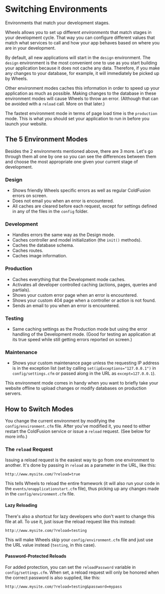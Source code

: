 # Switching Environments

<p class="introduction">Environments that match your development stages.</p>

Wheels allows you to set up different _environments_ that match stages in your development cycle. That
way you can configure different values that match what services to call and how your app behaves based
on where you are in your development.

By default, all new applications will start in the `design` environment. The `design` environment is the
most convenient one to use as you start building your application because it does not cache any data.
Therefore, if you make any changes to your database, for example, it will immediately be picked up by
Wheels.

Other environment modes caches this information in order to speed up your application as much as
possible. Making changes to the database in these environment modes will cause Wheels to throw an error.
(Although that can be avoided with a `reload` call. More on that later.)

The fastest environment mode in terms of page load time is the `production` mode. This is what you
should set your application to run in before you launch your website.

## The 5 Environment Modes

Besides the 2 environments mentioned above, there are 3 more. Let's go through them all one by one so
you can see the differences between them and choose the most appropriate one given your current stage
of development.

### Design

  * Shows friendly Wheels specific errors as well as regular ColdFusion errors on screen.
  * Does not email you when an error is encountered.
  * All caches are cleared before each request, except for settings defined in any of the files in the
  `config` folder.

### Development

  * Handles errors the same way as the Design mode.
  * Caches controller and model initialization (the `init()` methods).
  * Caches the database schema.
  * Caches routes.
  * Caches image information.

### Production

  * Caches everything that the Development mode caches.
  * Activates all developer controlled caching (actions, pages, queries and partials).
  * Shows your custom error page when an error is encountered.
  * Shows your custom 404 page when a controller or action is not found.
  * Sends an email to you when an error is encountered.

### Testing

  * Same caching settings as the Production mode but using the error handling of the Development mode.
  (Good for testing an application at its true speed while still getting errors reported on screen.)

### Maintenance

  * Shows your custom maintenance page unless the requesting IP address is in the exception list (set by
  calling `set(ipExceptions="127.0.0.1")` in `config/settings.cfm` or passed along in the URL as
  `except=127.0.0.1`).

This environment mode comes in handy when you want to briefly take your website offline to upload
changes or modify databases on production servers.

## How to Switch Modes

You change the current environment by modifying the `config/environment.cfm` file. After you've modified
it, you need to either restart the ColdFusion service or issue a `reload` request. (See below for more
info.)

### The `reload` Request

Issuing a reload request is the easiest way to go from one environment to another. It's done by passing
in `reload` as a parameter in the URL, like this:

	http://www.mysite.com/?reload=true

This tells Wheels to reload the entire framework (it will also run your code in the
`events/onapplicationstart.cfm` file), thus picking up any changes made in the `config/environment.cfm`
file.

#### Lazy Reloading

There's also a shortcut for lazy developers who don't want to change this file at all. To use it, just
issue the reload request like this instead:

	http://www.mysite.com/?reload=testing

This will make Wheels skip your `config/environment.cfm` file and just use the URL value instead
(`testing`, in this case).

#### Password-Protected Reloads

For added protection, you can set the `reloadPassword` variable in `config/settings.cfm`. When set, a
reload request will only be honored when the correct password is also supplied, like this:

	http://www.mysite.com/?reload=testing&password=mypass